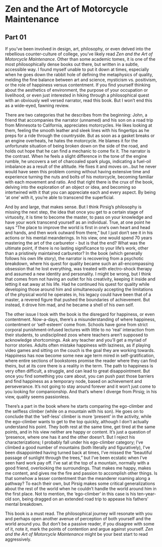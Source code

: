 # Zen and the Art of Motorcycle Maintenance
## Part 01

If you’ve been involved in design, art, philosophy, or even delved into the rebellious counter-culture of college, you’ve likely read *Zen and the Art of Motorcycle Maintenance*. Other than some academic tomes, it is one of the most philosophically dense books out there, but written in a subtle, accessible way. I found myself unable to put it down at times, especially when he goes down the rabbit hole of defining the metaphysics of quality, melding the fine balance between art and science, mysticism vs. positivism, or the role of happiness versus contentment. If you find yourself thinking about the aesthetics of environment, the purpose of your occupation or livelihood, or even just interested in hiking through a philosophical quest with an obviously well versed narrator, read this book. But I won’t end this as a wide-eyed, fawning review. 

There are two categories that he describes from the beginning: John, a friend that accompanies the narrator (unnamed) and his son on a road trip from Minnesota to California, appreciates motorcycles. He likes looking at them, feeling the smooth leather and sleek lines with his fingertips as he preps for a ride through the countryside. But as soon as a gasket breaks or an engine overheats, he hates the motorcycle. He blames it for the unfortunate situation of being broken down on the side of the road, and holds out hope that he can find a mechanic to come fix it. The narrator is the contrast. When he feels a slight difference in the tone of the engine rumble, he uncovers a set of charcoaled spark plugs, indicating a fuel-oil imbalance as a result of the altitude. He fixes it and moves on…but he never would have seen this problem coming without having extensive time and experience turning the nuts and bolts of his motorcycle, becoming familiar with each movement and ratio. And that right there is the crux of the book, delving into the exploration of an object or idea, and becoming so intertwined with it that you can appreciate each and every aspect. By being ‘at one’ with it, you’re able to transcend the superficial.

And by and large, that makes sense. But I think Pirsig’s philosophy is missing the next step, the idea that once you get to a certain stage of virtuosity, it is time to become the master, to pass on your knowledge and have your work transcend yourself as an individual. True, at one point he says “The place to improve the world is first in one’s own heart and head and hands, and then work outward from there,” but I just don’t see it in his actions or his mental meanderings. In his view, one would spend 70 years mastering the art of the carburetor - but is that the end? What was the ultimate point, if there is no lasting significance to your life’s work, other than a pristinely maintained carburetor? In the book (which generally follows his own life story), the narrator is recovering from a psychotic breakdown, where his quest for quality became such an all-encompassing obsession that he lost everything, was treated with electro-shock therapy and assumed a new identity and personality. I might be wrong, but I think that comes from not having an outlet for his creativity, keeping it inside and letting it eat away at his life. Had he continued his quest for quality while developing those around him and simultaneously accepting the limitations of the physical world he operates in, his legacy could have been that of a master, a revered figure that pushed the boundaries of achievement. But instead, it drove him mad, and he became a shell of his own self. 

The other issue I took with the book is the disregard for happiness, or even contentment. Now-a-days, there’s a misunderstanding of where happiness, contentment or ‘self-esteem’ come from. Schools have gone from strict corporal punishment-infused lectures with little to no ‘real’ interaction from their students, to undisciplined zoos where teachers aren’t supposed to acknowledge shortcomings. Ask any teacher and you’ll get a myriad of horror stories. Adults often mistake happiness with laziness, as if playing video games and sitting on the couch is the goal they are working towards. Happiness has now become some new age term mired in self-gratification, where entire sections of bookstores promise the reader where they can find theirs, but at its core there is a reality in the term. The path to happiness is very often difficult, a struggle, and can lead to great disappointment. But once you find something you care about, you can push past those barriers and find happiness as a temporary node, based on achievement and perseverance. It’s not going to stay around forever and it won’t just come to you looking for companionship. And that’s where I diverge from Pirsig; in his view, quality seems passionless.

There’s a part in the book where he starts comparing the ego-climber and the selfless climber (while on a mountain with his son). He goes on to conclude that the ‘self-less’ climber is more ‘present’ in the activity, while the ego-climber wants to get to the top quickly, although I don’t actually understand his point. They both rest at the same time, get tired at the same points, and in his view neither are happy or content. It’s just a question of ‘presence, where one has it and the other doesn’t. But I reject his characterizations; I probably fall under his ego-climber category; I’ve climbed a good number of mountains (both literally and figuratively), I’ve been disappointed having turned back at times, I’ve missed the “beautiful passage of sunlight through the trees,” but I’ve been ecstatic when I’ve seen hard work pay off. I’ve sat at the top of a mountain, normally with a good friend, overlooking the surroundings. That makes me happy, makes me content, and gives me the fire and passion to accomplish other things. Is that somehow a lesser contentment than the meanderer roaming along a pathway? To each their own, but Pirsig makes some critical generalizations about the rest of the world when he couldn’t handle the world around him in the first place. Not to mention, the ‘ego-climber’ in this case is his ten-year-old son, being dragged on an extended road trip to appease his fathers’ mental breakdown. 

This book is a must read. The philosophical journey will resonate with you and perhaps open another avenue of perception of both yourself and the world around you. But don’t be a passive reader, if you disagree with some of it, note it, mark the points of contention and argue against yourself. *Zen and the Art of Motorcycle Maintenance* might be your best start to read aggressively. 
